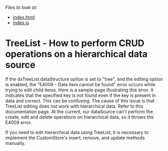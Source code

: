 <!-- default file list -->
*Files to look at*:

* [index.html](./index.html)
* [index.js](./js/index.js)
<!-- default file list end -->

# TreeList - How to perform CRUD operations on a hierarchical data source

<p>If the dxTreeList.dataStructure option is set to "tree", and the editing option is enabled, the "E4009 - Data item cannot be found" error occurs while trying to edit child items. Here is a sample page illustrating this error. It indicates that the specified key is not found even if the key is present in data and correct. This can be confusing. The cause of this issue is that  TreeList editing does not work with hierarchical data. Refer to this documentation page. At the current, our dataSource can't perform the create, edit and delete operations on hierarchical data, so it throws the E4009 error.</p>

<p>If you need to edit hierarchical data using TreeList, it is necessary to implement the CustomStore's insert, remove, and update methods manually.</p>